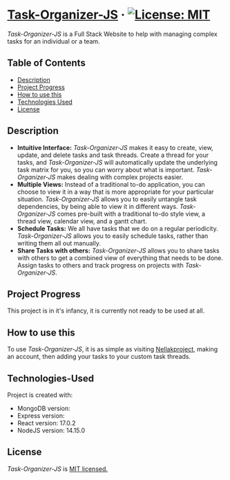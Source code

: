 # [Task-Organizer-JS](https://www.nellakproject.com) · [![License: MIT](https://img.shields.io/badge/License-MIT-blue.svg)](https://opensource.org/licenses/MIT)
_Task-Organizer-JS_ is a Full Stack Website to help with managing complex tasks for an individual or a team.

## Table of Contents
* [Description](#Description)
* [Project Progress](#Project-Progress)
* [How to use this](#How-to-use-this)
* [Technologies Used](#Technologies-Used)
* [License](#License)

## Description
* **Intuitive Interface:** _Task-Organizer-JS_ makes it easy to create, view, update, and delete tasks and task threads. Create a thread for your tasks, and _Task-Organizer-JS_ will automatically update the underlying task matrix for you, so you can worry about what is important. _Task-Organizer-JS_ makes dealing with complex projects easier.  
* **Multiple Views:** Instead of a traditional to-do application, you can choose to view it in a way that is more appropriate for your particular situation. _Task-Organizer-JS_ allows you to easily untangle task dependencies, by being able to view it in different ways. _Task-Organizer-JS_ comes pre-built with a traditional to-do style view, a thread view, calendar view, and a gantt chart. 
* **Schedule Tasks:** We all have tasks that we do on a regular periodicity. _Task-Organizer-JS_ allows you to easily schedule tasks, rather than writing them all out manually.
* **Share Tasks with others:** _Task-Organizer-JS_ allows you to share tasks with others to get a combined view of everything that needs to be done. Assign tasks to others and track progress on projects with _Task-Organizer-JS_.

## Project Progress
This project is in it's infancy, it is currently not ready to be used at all.

## How to use this
To use _Task-Organizer-JS_, it is as simple as visiting [Nellakproject](https://www.nellakproject.com), making an account, then adding your tasks to your custom task threads.

## Technologies-Used
Project is created with:
* MongoDB version: 
* Express version:
* React version: 17.0.2
* NodeJS version: 14.15.0

## License
_Task-Organizer-JS_ is [MIT licensed.](https://opensource.org/licenses/MIT)
